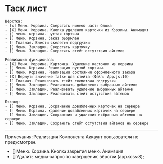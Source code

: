# Таск лист

```
Вёрстка:
- [x] Меню. Корзина. Сверстать нижнюю часть блока
- [X] Меню. Корзина. Кнопка удаления карточки из Корзины. Анимация
- [] Меню. Корзина. Пустая корзина
- [] Меню. Корзина. Заказ оформлен
- [] Главная. Внести скелетон подгрузки
- [] Меню. Закладки. Сверстать карточку
- [] Меню. Закладки. Сверстать стейт остутствия айтемов

```
```
Реализация функционала:
- [X] Меню. Корзина. Карточка. Удаление карточки из корзины
- [] Меню. Корзина. Реализация пустой корзины.
- [] Меню. Корзина. Реализация состояния оформленного заказа
- [X] Вернуть значение false для стейта (Файл: App.js:10)
- [] Главная. Реализовать стейт скелетона подгрузки
- [] Меню. Закладки. Реализовать добавления выбранных айтемов
- [] Меню. Закладки. Реализовать удаление выбранных айтемов
- [] Меню. Закладки. Реализовать стейт остутствия айтемов
```
```
Бэкэнд:
- [] Меню. Корзина. Сохранение довабленных карточек на сервере
- [] Меню. Корзина. Удаление довабленных карточек на сервере
- [] Меню. Закладки. Сохранение и удаление избранных айтемов на сервере
- [] Меню. Закладки. Сохранять стейт остутствия айтемов на сервере
```
___

Примечания:
Реализация Компонента Аккаунт пользователя не предусмотрен.
- [] Меню. Корзина. Кнопка закрытия меню. Анимация
- [] Удалить медиа-запрос по завершению вёрстки (app.scss:8);
